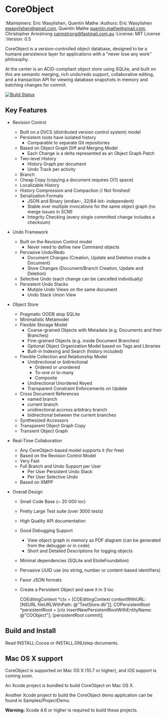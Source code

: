 CoreObject
==========

:Maintainers: Eric Wasylishen, Quentin Mathe
:Authors: Eric Wasylishen <ewasylishen@gmail.com>, Quentin Mathe <quentin.mathe@gmail.com>, Christopher Armstrong <carmstrong@fastmail.com.au>
:License: MIT License
:Version: 0.5


CoreObject is a version-controlled object database, designed to be a humane
persistence layer for applications with a "never lose any work" philosophy.

At the center is an ACID-compliant object store using SQLite, and built on this are
semantic merging, rich undo/redo support, collaborative editing, and a
transaction API for viewing database snapshots in memory and batching changes for commit.


[![Build Status](https://travis-ci.org/etoile/CoreObject.png?branch=master)](https://travis-ci.org/etoile/CoreObject)


Key Features
------------

- Revision Control	

	- Built on a DVCS (distributed version control system) model
	- Persistent roots have isolated history
		- Comparable to separate Git repositories
	- Based on Object Graph Diff and Merging Model
		- Each Change is a delta represented as an Object Graph Patch
	- Two-level History
		- History Graph per document
		- Undo Track per activity
	- Branch
	- Cheap Copy (copying a document requires O(1) space)
	- Localizable History
	- History Compression and Compaction // Not finished!
	- Serialization Formats
		- JSON and Binary (endian-, 32/64-bit- independent)
		- Stable over multiple invocations for the same object graph (no merge issues in SCM)
		- Integrity Checking (every single committed change includes a checksum)


- Undo Framework

	- Built on the Revision Control model
		- Never need to define new Command objects
	- Pervasive Undo/Redo
		- Document Changes (Creation, Update and Deletion inside a Document)
		- Store Changes (Document/Branch Creation, Update and Deletion)
	- Selective Undo (each change can be cancelled individually)
	- Persistent Undo Stacks
		- Mutiple Undo Views on the same document
		- Undo Stack Union View


- Object Store

	- Pragmatic OODB atop SQLite
	- Minimalistic Metamodel
	- Flexible Storage Model 
		- Coarse-grained Objects with Metadata (e.g. Documents and their Branches)
		- Fine-grained Objects (e.g. inside Document Branches)
		- Optional Object Organization Model based on Tags and Libraries
		- Built-in Indexing and Search (history included)
	- Flexible Collection and Relationship Model
		- Unidirectional or bidirectional
			- Ordered or unordered
			- To-one or to-many
			- Composite
		- Undirectional Unordered Keyed
		- Transparent Constraint Enforcements on Update
	- Cross Document References
		- named branch
		- current branch
		- unidirectional accross arbitrary branch
		- bidirectional between the current branches
	- Synthesized Accessors
	- Transparent Object Graph Copy
	- Transient Object Graph

- Real-Time Collaboration

	- Any CoreObject-based model supports it (for free)
	- Based on the Revision Control Model
	- Very Fast
	- Full Branch and Undo Support per User
		- Per User Persistent Undo Stack
		- Per User Selective Undo
	- Based on XMPP

- Overall Design

	- Small Code Base (~ 20 000 loc)
	- Pretty Large Test suite (over 3000 tests)
	- High Quality API documentation
	- Good Debugging Support 
		 - View object graph in memory as PDF diagram (can be generated from the debugger or in code)
		 - Short and Detailed Descriptions for logging objects
	- Minimal dependencies (SQLite and EtoileFoundation)
	- Pervasive UUID use (no string, number or content-based identifiers)
	- Favor JSON formats
	- Create a Persistent Object and save it in 3 loc

		COEditingContext *ctx = [COEditingContext contextWithURL: [NSURL fileURLWithPath: @"TestStore.db"]];
		COPersistentRoot *persistentRoot = [ctx insertNewPersistentRootWithEntityName: @"COObject"];
		[persistentRoot commit];


Build and Install
-----------------

Read INSTALL.Cocoa or INSTALL.GNUstep documents.


Mac OS X support
----------------

CoreObject is supported on Mac OS X (10.7 or higher), and iOS support is coming soon.

An Xcode project is bundled to build CoreObject on Mac OS X. 

Another Xcode project to build the CoreObject demo application can be found in Samples/ProjectDemo.

**Warning:** Xcode 4.6 or higher is required to build these projects.
